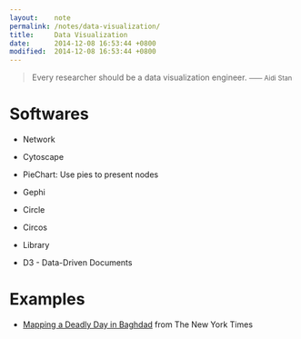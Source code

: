 ```yaml
---
layout:    note
permalink: /notes/data-visualization/
title:     Data Visualization
date:      2014-12-08 16:53:44 +0800
modified:  2014-12-08 16:53:44 +0800
---
```


> Every researcher should be a data visualization engineer.
> <small>—— Aidi Stan</small>

# Softwares

* Network
- Cytoscape
* PieChart: Use pies to present nodes
- Gephi
* Circle
- Circos
* Library
- D3 - Data-Driven Documents

# Examples

- [Mapping a Deadly Day in Baghdad](http://www.nytimes.com/interactive/2010/10/24/world/1024-surge-graphic.html) from The New York Times
